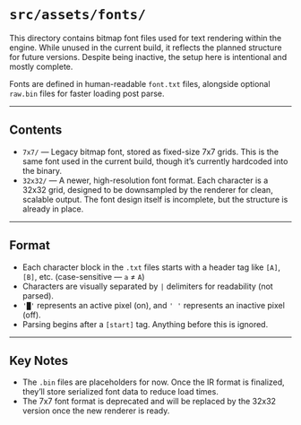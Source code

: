 # `src/assets/fonts/`

This directory contains bitmap font files used for text rendering within the engine. While unused in the current build, it reflects the planned structure for future versions. Despite being inactive, the setup here is intentional and mostly complete.

Fonts are defined in human-readable `font.txt` files, alongside optional `raw.bin` files for faster loading post parse.

---

## Contents

- `7x7/` — Legacy bitmap font, stored as fixed-size 7x7 grids. This is the same font used in the current build, though it’s currently hardcoded into the binary.
- `32x32/` — A newer, high-resolution font format. Each character is a 32x32 grid, designed to be downsampled by the renderer for clean, scalable output. The font design itself is incomplete, but the structure is already in place.

---

## Format

- Each character block in the `.txt` files starts with a header tag like `[A]`, `[B]`, etc. (case-sensitive — `a` ≠ `A`)
- Characters are visually separated by `|` delimiters for readability (not parsed).
- `'█'` represents an active pixel (on), and `' '` represents an inactive pixel (off).
- Parsing begins after a `[start]` tag. Anything before this is ignored.

---

## Key Notes

- The `.bin` files are placeholders for now. Once the IR format is finalized, they’ll store serialized font data to reduce load times.
- The 7x7 font format is deprecated and will be replaced by the 32x32 version once the new renderer is ready.
